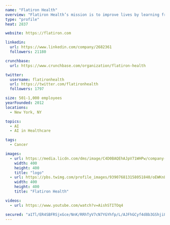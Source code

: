 ```yaml
---
name: "Flatiron Health"
overview: "Flatiron Health’s mission is to improve lives by learning from the experience of every cancer patient. Please visit our website for our open positions."
type: "profile"
heat: 2837

website: https://flatiron.com

linkedin:
  url: https://www.linkedin.com/company/2682361
  followers: 21180

crunchbase:
  url: https://www.crunchbase.com/organization/flatiron-health

twitter:
  username: flatironhealth
  url: https://twitter.com/flatironhealth
  followers: 1797

size: 501-1,000 employees
yearFounded: 2012
locations:
  - New York, NY

topics:
  - AI
  - AI in Healthcare

tags:
  - Cancer

images:
  - url: https://media.licdn.com/dms/image/C4D0BAQEhAJpV71WHPw/company-logo_400_400/0?e=1582761600&v=beta&t=iU93yIba77KH6Rb1Tzs3EKVdb56A9AgibH6bimC4uOM
    width: 400
    height: 400
    title: "logo"
  - url: https://pbs.twimg.com/profile_images/939076813158051840/oEWKnLER_400x400.jpg
    width: 400
    height: 400
    title: "Flatiron Health"

videos:
  - url: https://www.youtube.com/watch?v=AishSTITOq4

secured: "a1Tl/ER4SBFRSjxGce/NnK/RRhTyV7cN7YGYhfp/L/AJFhGCyf4d8b3GShji8UNhyEtWSsjLKsHfgnFK1f66ARu5NLg/+gzjYTRjqCnzg3Wqe+xSqmher3SwEWMyw5/C0Qzcp3KSoDkiR5geBtqa5+LBg0d1nvBIigphVWzE6/JKRnrp4N8iVWciylElVEwJFdiHTp540hUQSkJiXkFtJMPFA+9hcK0uOV88+LFVEuuOWZCXADy55w+WDpgyjSNbuMJpLY2wOG7bzG8tdlXqBaGKenPZSucUnj8kgC3QxgoIUYJlmJplmJdvq09nmQb3;Uiuj1cUdQzl4fvMl35KqEQ=="
---
```


